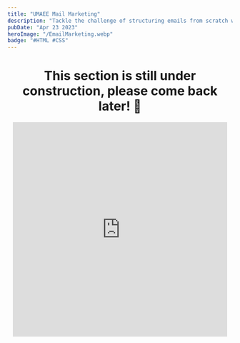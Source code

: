 ```yaml
---
title: "UMAEE Mail Marketing"
description: "Tackle the challenge of structuring emails from scratch with embedded CSS! Although it is often considered a bad practice, what other option is there when no alternatives are available?."
pubDate: "Apr 23 2023"
heroImage: "/EmailMarketing.webp"
badge: "#HTML #CSS"
---
```

<center>
<h1>This section is still under construction, please come back later! 🫥</h1>
<iframe src="https://gifer.com/embed/Ao" width=480 height=480.000 frameBorder="0" allowFullScreen></iframe>
</center>
<!-- Insertar video aquí-->